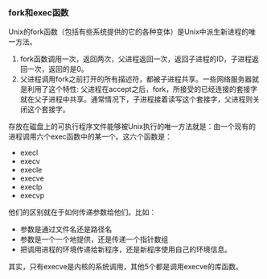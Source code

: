 ### fork和exec函数

Unix的fork函数（包括有些系统提供的它的各种变体）是Unix中派生新进程的唯一方法。
1. fork函数调用一次，返回两次，父进程返回一次，返回子进程的ID，子进程返回一次，返回的是0。
2. 父进程调用fork之前打开的所有描述符，都被子进程共享。一些网络服务器就是利用了这个特性: 父进程在accept之后，fork，所接受的已经连接的套接字就在父子进程中共享。通常情况下，子进程接着读写这个套接字，父进程则关闭这个套接字。


存放在磁盘上的可执行程序文件能够被Unix执行的唯一方法就是：由一个现有的进程调用六个exec函数中的某一个。这六个函数是：
- execl
- execv
- execle
- execve
- execlp
- execvp

他们的区别就在于如何传递参数给他们。比如：
- 参数是通过文件名还是路径名
- 参数是一个一个地提供，还是传递一个指针数组
- 把调用进程的环境传递给新程序，还是新程序使用自己的环境信息。

其实，只有execve是内核的系统调用，其他5个都是调用execve的库函数。